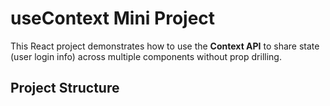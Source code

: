 # useContext Mini Project

This React project demonstrates how to use the **Context API** to share state (user login info) across multiple components without prop drilling.

## Project Structure


